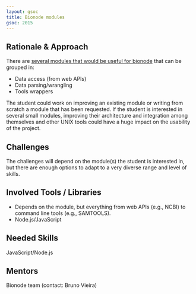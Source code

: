 ```yaml
---
layout: gsoc 
title: Bionode modules
gsoc: 2015
---
```


Rationale & Approach
--------------------

There are [several modules that would be useful for bionode](https://github.com/bionode/bionode#list-of-modules) that can be grouped in:
* Data access (from web APIs)
* Data parsing/wrangling
* Tools wrappers

The student could work on improving an existing module or writing from scratch a module that has been requested. If the student is interested in several small modules, improving their architecture and integration among themselves and other UNIX tools could have a huge impact on the usability of the project.

Challenges
----------

The challenges will depend on the module(s) the student is interested in, but there are enough options to adapt to a very diverse range and level of skills.

Involved Tools / Libraries
--------------------------

* Depends on the module, but everything from web APIs (e.g., NCBI) to command line tools (e.g., SAMTOOLS).
* Node.js/JavaScript

Needed Skills
-------------

JavaScript/Node.js

Mentors
-------

Bionode team (contact: Bruno Vieira)
